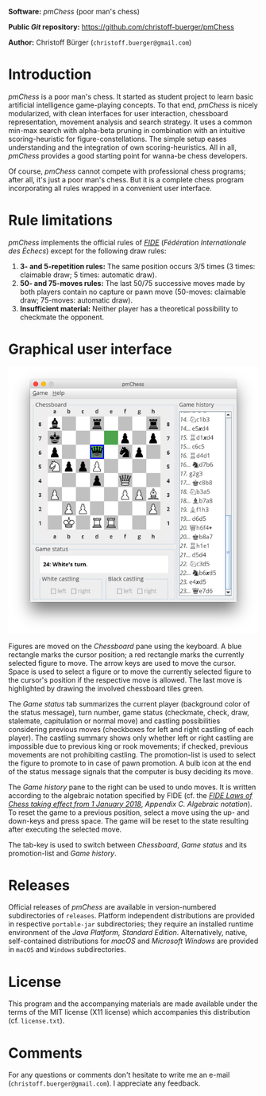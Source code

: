 **Software:** _pmChess_ (poor man's chess)

**Public _Git_ repository:** https://github.com/christoff-buerger/pmChess

**Author:** Christoff Bürger (`christoff.buerger@gmail.com`)

# Introduction

_pmChess_ is a poor man's chess. It started as student project to learn basic artificial intelligence game-playing concepts. To that end, _pmChess_ is nicely modularized, with clean interfaces for user interaction, chessboard representation, movement analysis and search strategy. It uses a common min-max search with alpha-beta pruning in combination with an intuitive scoring-heuristic for figure-constellations. The simple setup eases understanding and the integration of own scoring-heuristics. All in all, _pmChess_ provides a good starting point for wanna-be chess developers.

Of course, _pmChess_ cannot compete with professional chess programs; after all, it's just a poor man's chess. But it is a complete chess program incorporating all rules wrapped in a convenient user interface.

# Rule limitations

_pmChess_ implements the official rules of [_FIDE_](https://www.fide.com/) (_Fédération Internationale des Échecs_) except for the following draw rules:
 1. **3- and 5-repetition rules:** The same position occurs 3/5 times (3 times: claimable draw; 5 times: automatic draw).
 2. **50- and 75-moves rules:** The last 50/75 successive moves made by both players contain no capture or pawn move (50-moves: claimable draw; 75-moves: automatic draw).
 3. **Insufficient material:** Neither player has a theoretical possibility to checkmate the opponent.

# Graphical user interface

![pmChess screenshot](releases/version-1.1.0/screenshot.png)

Figures are moved on the _Chessboard_ pane using the keyboard. A blue rectangle marks the cursor position; a red rectangle marks the currently selected figure to move. The arrow keys are used to move the cursor. Space is used to select a figure or to move the currently selected figure to the cursor's position if the respective move is allowed. The last move is highlighted by drawing the involved chessboard tiles green.

The _Game status_ tab summarizes the current player (background color of the status message), turn number, game status (checkmate, check, draw, stalemate, capitulation or normal move) and castling possibilities considering previous moves (checkboxes for left and right castling of each player). The castling summary shows only whether left or right castling are impossible due to previous king or rook movements; if checked, previous movements are not prohibiting castling. The promotion-list is used to select the figure to promote to in case of pawn promotion. A bulb icon at the end of the status message signals that the computer is busy deciding its move.

The _Game history_ pane to the right can be used to undo moves. It is written according to the algebraic notation specified by FIDE (cf. the [_FIDE Laws of Chess taking effect from 1 January 2018_](https://handbook.fide.com/chapter/E012018), _Appendix C. Algebraic notation_). To reset the game to a previous position, select a move using the up- and down-keys and press space. The game will be reset to the state resulting after executing the selected move.

The tab-key is used to switch between _Chessboard_, _Game status_ and its promotion-list and _Game history_.

# Releases

Official releases of _pmChess_ are available in version-numbered subdirectories of `releases`. Platform independent distributions are provided in respective `portable-jar` subdirectories; they require an installed runtime environment of the _Java Platform, Standard Edition_. Alternatively, native, self-contained distributions for _macOS_ and _Microsoft Windows_ are provided in `macOS` and `Windows` subdirectories.

# License

This program and the accompanying materials are made available under the terms of the MIT license (X11 license) which accompanies this distribution (cf. `license.txt`).

# Comments

For any questions or comments don't hesitate to write me an e-mail (`christoff.buerger@gmail.com`). I appreciate any feedback.
